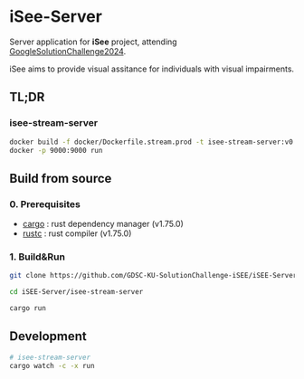 # iSee-Server
Server application for **iSee** project, attending [GoogleSolutionChallenge2024](https://developers.google.com/community/gdsc-solution-challenge). 

iSee aims to provide visual assitance for individuals with visual impairments. 

## TL;DR
### isee-stream-server
```bash
docker build -f docker/Dockerfile.stream.prod -t isee-stream-server:v0.1 .
docker -p 9000:9000 run 
```

## Build from source
### 0. Prerequisites
- [cargo](https://github.com/rust-lang/cargo) : rust dependency manager (v1.75.0)
- [rustc](https://github.com/rust-lang/rust) : rust compiler (v1.75.0)

  
### 1. Build&Run
```bash
git clone https://github.com/GDSC-KU-SolutionChallenge-iSEE/iSEE-Server.git

cd iSEE-Server/isee-stream-server

cargo run
```

## Development
```bash
# isee-stream-server
cargo watch -c -x run
```

